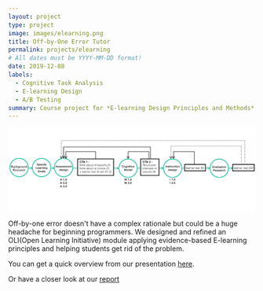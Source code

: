 ```yaml
---
layout: project
type: project
image: images/elearning.png
title: Off-by-One Error Tutor
permalink: projects/elearning
# All dates must be YYYY-MM-DD format!
date: 2019-12-08
labels:
  - Cognitive Task Analysis
  - E-learning Design
  - A/B Testing
summary: Course project for *E-learning Design Principles and Methods*. Built and refined an OLI(Open Learning Initiative) module teaching non-programming graduate students off-by-one errors.
---
```


<img class="ui medium right floated rounded image" src="../images/elearning_workflow.png">

Off-by-one error doesn't have a complex rationale but could be a huge headache for beginning programmers. We designed and refined an OLI(Open Learning Initiative) module applying evidence-based E-learning principles and helping students get rid of the problem.

You can get a quick overview from our presentation [here](https://drive.google.com/file/d/1C4EGNlfMY4j8vVqfvxQuairKQfvdJGG3/view?usp=sharing).

Or have a closer look at our [report](https://drive.google.com/file/d/1xJ3LI9nr7dL231tZ3zcZPioZPGh_7o-P/view?usp=sharing)